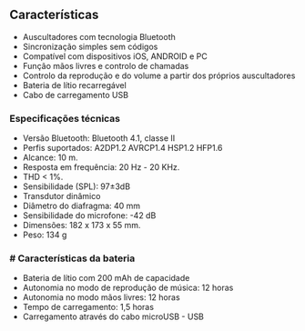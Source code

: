## Características

- Auscultadores com tecnologia Bluetooth
- Sincronização simples sem códigos
- Compatível com dispositivos iOS, ANDROID e PC
- Função mãos livres e controlo de chamadas
- Controlo da reprodução e do volume a partir dos próprios auscultadores
- Bateria de lítio recarregável
- Cabo de carregamento USB

### Especificações técnicas

- Versão Bluetooth: Bluetooth 4.1, classe II
- Perfis suportados: A2DP1.2 AVRCP1.4 HSP1.2 HFP1.6
- Alcance: 10 m.
- Resposta em frequência: 20 Hz - 20 KHz.
- THD < 1%.
- Sensibilidade (SPL): 97±3dB
- Transdutor dinâmico
- Diâmetro do diafragma: 40 mm
- Sensibilidade do microfone: -42 dB
- Dimensões: 182  x 173 x 55 mm.
- Peso: 134 g


### # Características da bateria 

- Bateria de lítio com 200 mAh de capacidade
- Autonomia no modo de reprodução de música: 12 horas
- Autonomia no modo mãos livres: 12 horas
- Tempo de carregamento: 1,5 horas
- Carregamento através do cabo microUSB - USB


